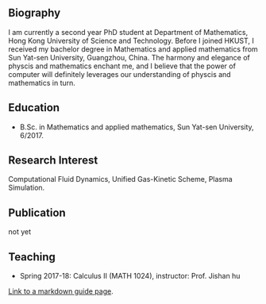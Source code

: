## Biography
I am currently a second year PhD student at Department of Mathematics, Hong Kong University of Science and Technology. Before I joined HKUST, I received my bachelor degree in Mathematics and applied mathematics from Sun Yat-sen University, Guangzhou, China. The harmony and elegance of physcis and mathematics enchant me, and I believe that the power of computer will definitely leverages our understanding of physcis and mathematics in turn.

## Education
* B.Sc. in Mathematics and applied mathematics, Sun Yat-sen University, 6/2017.

## Research Interest
Computational Fluid Dynamics, Unified Gas-Kinetic Scheme, Plasma Simulation.

## Publication
not yet

## Teaching
* Spring 2017-18: Calculus II (MATH 1024), instructor: Prof. Jishan hu

[Link to a markdown guide page](./pages/MarkdownTutorial.md.md).
